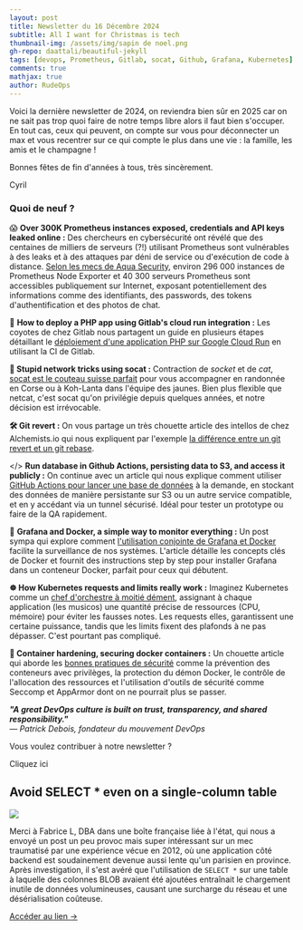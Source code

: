 ```yaml
---
layout: post
title: Newsletter du 16 Décembre 2024
subtitle: All I want for Christmas is tech			
thumbnail-img: /assets/img/sapin de noel.png
gh-repo: daattali/beautiful-jekyll
tags: [devops, Prometheus, Gitlab, socat, Github, Grafana, Kubernetes]
comments: true
mathjax: true
author: RudeOps
---
```


Voici la dernière newsletter de 2024, on reviendra bien sûr en 2025 car on ne sait pas trop quoi faire de notre temps libre alors il faut bien s'occuper. En tout cas, ceux qui peuvent, on compte sur vous pour déconnecter un max et vous recentrer sur ce qui compte le plus dans une vie : la famille, les amis et le champagne !

Bonnes fêtes de fin d'années à tous, très sincèrement.  
  
Cyril

### Quoi de neuf ?

😱 **Over 300K Prometheus instances exposed, credentials and API keys leaked online :** Des chercheurs en cybersécurité ont révélé que des centaines de milliers de serveurs (?!) utilisant Prometheus sont vulnérables à des leaks et à des attaques par déni de service ou d'exécution de code à distance.  [Selon les mecs de Aqua Security](https://thehackernews.com/2024/12/296000-prometheus-instances-exposed.html), environ 296 000 instances de Prometheus Node Exporter et 40 300 serveurs Prometheus sont accessibles publiquement sur Internet, exposant potentiellement des informations comme des identifiants, des passwords, des tokens d'authentification et des photos de chat.

🦊 **How to deploy a PHP app using Gitlab's cloud run integration :** Les coyotes de chez Gitlab nous partagent un guide en plusieurs étapes détaillant le  [déploiement d'une application PHP sur Google Cloud Run](https://about.gitlab.com/blog/2024/12/10/how-to-deploy-a-php-app-using-gitlabs-cloud-run-integration/)  en utilisant la CI de Gitlab.

**🔌 Stupid network tricks using socat :** Contraction de  _socket_ et de  _cat_,  [socat est le couteau suisse parfait](https://spin.atomicobject.com/socat-stupid-network-tricks/)  pour vous accompagner en randonnée en Corse ou à Koh-Lanta dans l'équipe des jaunes. Bien plus flexible que netcat, c'est socat qu'on privilégie depuis quelques années, et notre décision est irrévocable.

**🛠️ Git revert :** On vous partage un très chouette article des intellos de chez Alchemists.io qui nous expliquent par l'exemple  [la différence entre un git revert et un git rebase](https://alchemists.io/articles/git_revert).

</> **Run database in Github Actions, persisting data to S3, and access it publicly :** On continue avec un article qui nous explique comment utiliser  [GitHub Actions pour lancer une base de données](https://wesql.io/blog/use-github-actions-as-database)  à la demande, en stockant des données de manière persistante sur S3 ou un autre service compatible, et en y accédant via un tunnel sécurisé. Idéal pour tester un prototype ou faire de la QA rapidement.  

🚀  **Grafana and Docker, a simple way to monitor everything :** Un post sympa qui explore comment  [l'utilisation conjointe de Grafana et Docker](https://last9.io/blog/grafana-and-docker/)  facilite la surveillance de nos systèmes. L'article détaille les concepts clés de Docker et fournit des instructions step by step pour installer Grafana dans un conteneur Docker, parfait pour ceux qui débutent.

**☸️ How Kubernetes requests and limits really work :** Imaginez Kubernetes comme un  [chef d'orchestre à moitié dément](https://thenewstack.io/how-kubernetes-requests-and-limits-really-work/), assignant à chaque application (les musicos) une quantité précise de ressources (CPU, mémoire) pour éviter les fausses notes. Les requests elles, garantissent une certaine puissance, tandis que les limits fixent des plafonds à ne pas dépasser. C'est pourtant pas compliqué.

**🐳 Container hardening, securing docker containers :** Un chouette article qui aborde les  [bonnes pratiques de sécurité](https://systemweakness.com/container-hardening-999acb9d2692) comme la prévention des conteneurs avec privilèges, la protection du démon Docker, le contrôle de l'allocation des ressources et l'utilisation d'outils de sécurité comme Seccomp et AppArmor dont on ne pourrait plus se passer.

_**"A great DevOps culture is built on trust, transparency, and shared responsibility."**  
—  _Patrick Debois, fondateur du mouvement DevOps__

Vous voulez contribuer à notre newsletter ?

[](mailto:contact@rudeops.com)

Cliquez ici

## Avoid SELECT * even on a single-column table

![](https://storage.mlcdn.com/account_image/325165/ZQnyEP9pdesJ7X8SGo8b0QWZiTXeXxHTpzoVkCAT.png)

Merci à Fabrice L, DBA dans une boîte française liée à l'état, qui nous a envoyé un post un peu provoc mais super intéressant sur un mec traumatisé par une expérience vécue en 2012, où une application côté backend est soudainement devenue aussi lente qu'un parisien en province. Après investigation, il s'est avéré que l'utilisation de  `SELECT *`  sur une table à laquelle des colonnes BLOB avaient été ajoutées entraînait le chargement inutile de données volumineuses, causant une surcharge du réseau et une désérialisation coûteuse.  

[Accéder au lien ->](https://medium.com/@hnasr/avoid-select-even-on-a-single-column-tables-d6deed7b4aee)